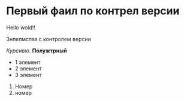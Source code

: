 # Первый фаил по контрел версии
Hello wold!!


Знпелмства с контролем версии

*Курсивю.*
**Полужтрный**

* 1 элемент
* 2 элемент
* 3 элемент

1. Номер
2. номер

